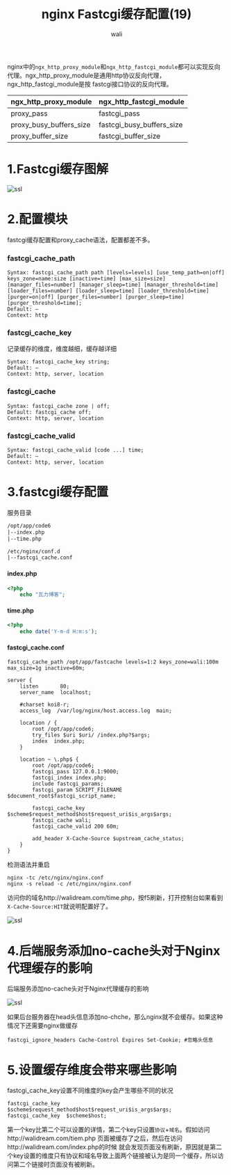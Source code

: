 ﻿---
layout: post
title: nginx  Fastcgi缓存配置(19)  #标题
tagline: fastcgi缓存配置
category: nginx      #分类
author: wali    #作者
tag: nginx     #标签
ghurl:        #github url
ghurl_zip:    #github zip下载
comments: true

post_nav: ["1.Fastcgi缓存图解","2.配置模块","3.fastcgi缓存配置","4.后端服务添加no-cache头对于Nginx代理缓存的影响","5.设置缓存维度会带来哪些影响"]
group_tag: nginx教程
---

nginx中的`ngx_http_proxy_module`和`ngx_http_fastcgi_module`都可以实现反向代理。ngx_http_proxy_module是通用http协议反向代理，ngx_http_fastcgi_module是按
fastcgi接口协议的反向代理。

ngx_http_proxy_module|ngx_http_fastcgi_module|
-|-
proxy_pass|fastcgi_pass|
proxy_busy_buffers_size|fastcgi_busy_buffers_size|
proxy_buffer_size|fastcgi_buffer_size|

# 1.Fastcgi缓存图解

![ssl](http://walidream.com:9999/blogImage/nginx/nginx_40.jpg)

# 2.配置模块

fastcgi缓存配置和proxy_cache语法，配置都差不多。

### fastcgi_cache_path 

```nginx
Syntax:	fastcgi_cache_path path [levels=levels] [use_temp_path=on|off] keys_zone=name:size [inactive=time] [max_size=size] [manager_files=number] [manager_sleep=time] [manager_threshold=time] [loader_files=number] [loader_sleep=time] [loader_threshold=time] [purger=on|off] [purger_files=number] [purger_sleep=time] [purger_threshold=time];
Default: —
Context: http
```

### fastcgi_cache_key

记录缓存的维度，维度越细，缓存越详细

```nginx
Syntax:	fastcgi_cache_key string;
Default: —
Context: http, server, location
```

### fastcgi_cache

```nginx
Syntax:	fastcgi_cache zone | off;
Default: fastcgi_cache off;
Context: http, server, location
```

### fastcgi_cache_valid 

```nginx
Syntax:	fastcgi_cache_valid [code ...] time;
Default: —
Context: http, server, location
```

# 3.fastcgi缓存配置

服务目录

```txt
/opt/app/code6
|--index.php
|--time.php

/etc/nginx/conf.d
|--fastcgi_cache.conf
```

#### index.php

```php
<?php
	echo "瓦力博客";
```

#### time.php

```php
<?php
	echo date('Y-m-d H:m:s');
```

#### fastcgi_cache.conf

```nginx
fastcgi_cache_path /opt/app/fastcache levels=1:2 keys_zone=wali:100m max_size=1g inactive=60m;

server {
    listen       80; 
    server_name  localhost;

    #charset koi8-r;
    access_log  /var/log/nginx/host.access.log  main;
    
    location / { 
        root /opt/app/code6;
        try_files $uri $uri/ /index.php?$args;
        index  index.php;
    }   

    location ~ \.php$ {
        root /opt/app/code6;
        fastcgi_pass 127.0.0.1:9000;
        fastcgi_index index.php;
        include fastcgi_params;
        fastcgi_param SCRIPT_FILENAME $document_root$fastcgi_script_name;
    
        fastcgi_cache_key $scheme$request_method$host$request_uri$is_args$args;
        fastcgi_cache wali;
        fastcgi_cache_valid 200 60m;
    
        add_header X-Cache-Source $upstream_cache_status;
    }   
}
```

检测语法并重启

	nginx -tc /etc/nginx/nginx.conf
	nginx -s reload -c /etc/nginx/nginx.conf

访问你的域名http://walidream.com/time.php，按f5刷新，打开控制台如果看到`X-Cache-Source:HIT`就说明配置好了。

![ssl](http://walidream.com:9999/blogImage/nginx/nginx_41.jpg)

# 4.后端服务添加no-cache头对于Nginx代理缓存的影响

后端服务添加no-cache头对于Nginx代理缓存的影响

![ssl](http://walidream.com:9999/blogImage/nginx/nginx_42.jpg)

如果后台服务器在head头信息添加no-chche，那么nginx就不会缓存。如果这种情况下还需要nginx做缓存

	fastcgi_ignore_headers Cache-Control Expires Set-Cookie; #忽略头信息
	
# 5.设置缓存维度会带来哪些影响

fastcgi_cache_key设置不同维度的key会产生哪些不同的状况

	fastcgi_cache_key $scheme$request_method$host$request_uri$is_args$args;
	fastcgi_cache_key  $scheme$host;

第一个key比第二个可以设置的详情，第二个key只设置`协议`+`域名`。假如访问http://walidream.com/tiem.php 页面被缓存了之后，然后在访问http://walidream.com/index.php的时候
就会发现页面没有刷新，原因就是第二个key设置的维度只有协议和域名导致上面两个链接被认为是同一个缓存，所以访问第二个链接时页面没有被刷新。


